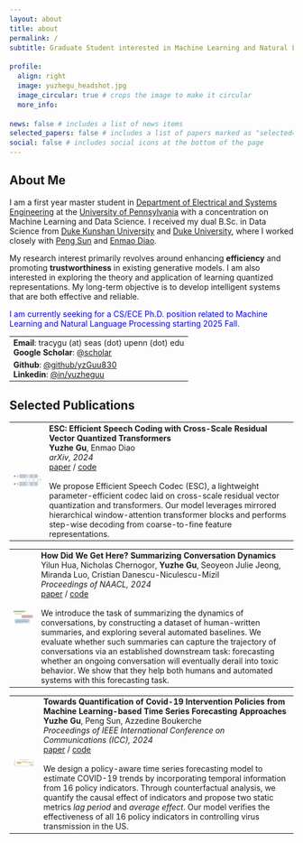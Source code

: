 ```yaml
---
layout: about
title: about
permalink: /
subtitle: Graduate Student interested in Machine Learning and Natural Language Processing

profile:
  align: right
  image: yuzhegu_headshot.jpg
  image_circular: true # crops the image to make it circular
  more_info:

news: false # includes a list of news items
selected_papers: false # includes a list of papers marked as "selected={true}"
social: false # includes social icons at the bottom of the page
---
```


## About Me

I am a first year master student in [Department of Electrical and Systems Engineering](https://www.ese.upenn.edu) at the [University of Pennsylvania](https://www.upenn.edu) with a concentration on Machine Learning and Data Science. I received my dual B.Sc. in Data Science from [Duke Kunshan University](https://www.dukekunshan.edu.cn) and [Duke University](https://www.duke.edu), where I worked closely with [Peng Sun](https://scholars.duke.edu/person/Peng.Sun1) and [Enmao Diao](https://diaoenmao.com/). 

My research interest primarily revolves around enhancing **efficiency** and promoting **trustworthiness** in existing generative models. I am also interested in exploring the theory and application of learning quantized representations. My long-term objective is to develop intelligent systems that are both effective and reliable. 

<span style="color: blue;">I am currently seeking for a CS/ECE Ph.D. position related to Machine Learning and Natural Language Processing starting 2025 Fall. </span>

<table>
  <tr>
    <td>
      <strong>Email</strong>: tracygu (at) seas (dot) upenn (dot) edu<br>
      <strong>Google Scholar</strong>: <a href="https://scholar.google.com/citations?user=xdAB6asAAAAJ&hl=en">@scholar</a><br>
    </td>
  </tr>
  <tr>
    <td>
      <strong>Github</strong>: <a href="https://github.com/yzGuu830">@github/yzGuu830</a> <br>
      <strong>Linkedin</strong>: <a href="https://www.linkedin.com/in/yuzheguu">@in/yuzheguu</a> <br>
    </td>
  </tr>
</table>


## Selected Publications 

<table>
  <tr>
    <td>
      <img src="../assets/img/publication_preview/esc.png" alt="Image description" width="300">
    </td>
    <td>
      <strong>ESC: Efficient Speech Coding with Cross-Scale Residual Vector Quantized Transformers</strong><br>
      <strong>Yuzhe Gu</strong>, Enmao Diao<br>
      <em>arXiv, 2024</em><br>
      <a href="https://arxiv.org/abs/2404.19441">paper</a> / <a href="https://github.com/yzGuu830/efficient-speech-codec">code</a> 
      <br><br>
      We propose Efficient Speech Codec (ESC), a lightweight parameter-efficient codec laid on cross-scale residual vector quantization and transformers. Our model leverages mirrored hierarchical window-attention transformer blocks and performs step-wise decoding from coarse-to-fine feature representations. 
    </td>
  </tr>
</table>

<table>
  <tr>
    <td>
      <img src="../assets/img/publication_preview/scd.png" alt="Image description" width="300">
    </td>
    <td>
      <strong>How Did We Get Here? Summarizing Conversation Dynamics</strong><br>
      Yilun Hua, Nicholas Chernogor, <strong>Yuzhe Gu</strong>, Seoyeon Julie Jeong, Miranda Luo, Cristian Danescu-Niculescu-Mizil<br>
      <em>Proceedings of NAACL, 2024</em><br>
      <a href="https://arxiv.org/abs/2404.19007">paper</a> / <a href="https://github.com/CornellNLP/scd?tab=readme-ov-file">code</a> 
      <br><br>
      We introduce the task of summarizing the dynamics of conversations, by constructing a dataset of human-written summaries, and exploring several automated baselines. We evaluate whether such summaries can capture the trajectory of conversations via an established downstream task: forecasting whether an ongoing conversation will eventually derail into toxic behavior. We show that they help both humans and automated systems with this forecasting task.
    </td>
  </tr>
</table>

<table>
  <tr>
    <td>
      <img src="../assets/img/publication_preview/policy.png" alt="Image description" width="300">
    </td>
    <td>
      <strong>Towards Quantification of Covid-19 Intervention Policies from Machine Learning-based Time Series Forecasting Approaches</strong><br>
      <strong>Yuzhe Gu</strong>, Peng Sun, Azzedine Boukerche<br>
      <em>Proceedings of IEEE International Conference on Communications (ICC), 2024</em><br>
      <a href="https://drive.google.com/file/d/1rFzjVxc8J8d316yVMEADwHNk9CAvbI0U/view">paper</a> / <a href="https://github.com/yzGuu830/epic-quant">code</a> 
      <br><br>
      We design a policy-aware time series forecasting model to estimate COVID-19 trends by incorporating temporal information from 16 policy indicators. Through counterfactual analysis, we quantify the causal effect of indicators and propose two static metrics <em>lag period</em> and <em>average effect</em>. Our model verifies the effectiveness of all 16 policy indicators in controlling virus transmission in the US.
    </td>
  </tr>
</table>